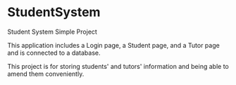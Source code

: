 # StudentSystem
Student System Simple Project

This application includes a Login page, a Student page, and a Tutor page and is connected to a database. 

This project is for storing students' and tutors' information and being able to amend them conveniently.
